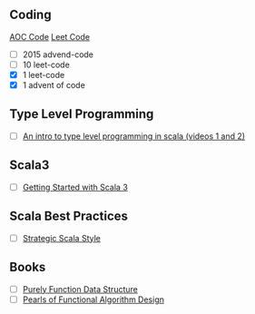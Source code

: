 ## Coding

[AOC Code](https://github.com/Fabs/scala-aoc)
[Leet Code](https://github.com/Fabs/scala-leet)

- [ ] 2015 advend-code
- [ ] 10 leet-code
- [x] 1 leet-code
- [x] 1 advent of code

## Type Level Programming
- [ ] [An intro to type level programming in scala (videos 1 and 2)](https://www.youtube.com/watch?v=qwUYqv6lKtQ)

## Scala3

- [ ] [Getting Started with Scala 3](https://docs.scala-lang.org/scala3/getting-started.html)

## Scala Best Practices

- [ ] [Strategic Scala Style](https://www.lihaoyi.com/post/StrategicScalaStylePrincipleofLeastPower.html#about-strategic-scala-style)

## Books

- [ ] [Purely Function Data Structure](https://www.amazon.co.jp/Purely-Functional-Data-Structures-English-ebook)
- [ ] [Pearls of Functional Algorithm Design](https://www.amazon.com/Pearls-Functional-Algorithm-Design-Richard/dp/0521513383)
